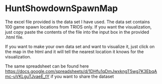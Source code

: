 # HuntShowdownSpawnMap

The excel file provided is the data set I have used. The data set contains 100 game spawn locations from TRIOS only.
If you want the visualization, just copy paste the contents of the file into the input box in the provided .html file.

If you want to make your own data set and want to visualize it, just click on the map in the html and it will tell the nearest location it knows for the visualization.

The same spreadsheet can be found here https://docs.google.com/spreadsheets/d/1DHfu1qDmJwxkngT5wg7K3EbqAmc-uVKLguTJvaeE_tY if you want to share the dataset

